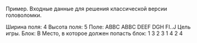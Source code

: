 Пример. Входные данные для решения классической версии головоломки.

Ширина поля: 4
Высота поля: 5
Поле:
ABBC
ABBC
DEEF
DGH
FI..J
Цель игры. Блок: B
Место, в которое должен попасть блок:
1 3
2 3
1 4
2 4
